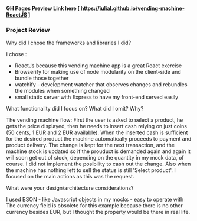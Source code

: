 #### GH Pages Preview Link here [ https://iulial.github.io/vending-machine-ReactJS ]
### Project Review

Why did I chose the frameworks and libraries I did?

I chose :
   - ReactJs because this vending machine app is a great React exercise
   - Browserify for making use of node modularity on the client-side and bundle those together
   - watchify - development watcher that observes changes and rebundles the modules when something changed
   - small static server with Express to have my front-end served easily

What functionality did I focus on? What did I omit? Why?

The vending machine flow:
First the user is asked to select a product, he gets the price displayed, then he needs to insert cash relying 
on just coins (50 cents, 1 EUR and 2 EUR available). When the inserted cash is sufficient for the desired product the machine
automatically proceeds to payment and product delivery. The change is kept for the next transaction, and the machine stock 
is updated so if the prouduct is demanded again and again it will soon get out of stock, depending on the quantity in my mock
data, of course.
I did not implement the posibility to cash out the change.
Also when the machine has nothing left to sell the status is still 'Select product'.
I focused on the main actions as this was the request.


What were your design/architecture considerations?

I used BSON - like Javascript objects in my mocks - easy to operate with
The currency field is obsolete for this example because there is no other currency besides EUR, but I thought the property
would be there in real life. 


